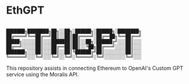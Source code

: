 # EthGPT

```

███████╗████████╗██╗░░██╗░██████╗░██████╗░████████╗
██╔════╝╚══██╔══╝██║░░██║██╔════╝░██╔══██╗╚══██╔══╝
█████╗░░░░░██║░░░███████║██║░░██╗░██████╔╝░░░██║░░░
██╔══╝░░░░░██║░░░██╔══██║██║░░╚██╗██╔═══╝░░░░██║░░░
███████╗░░░██║░░░██║░░██║╚██████╔╝██║░░░░░░░░██║░░░
╚══════╝░░░╚═╝░░░╚═╝░░╚═╝░╚═════╝░╚═╝░░░░░░░░╚═╝░░░
```


This repository assists in connecting Ethereum to OpenAI's Custom GPT service using the Moralis API.